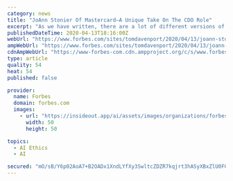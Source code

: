 ```yaml
---
category: news
title: "JoAnn Stonier Of Mastercard—A Unique Take On The CDO Role"
excerpt: "As we have written, there are a lot of different versions of the Chief Data Officer role in organizations. In that article describing all the different jobs CDOs are asked to do, the last one we discussed was “Data Ethicist,"
publishedDateTime: 2020-04-13T18:16:00Z
webUrl: "https://www.forbes.com/sites/tomdavenport/2020/04/13/joann-stonier-of-mastercard-a-unique-take-on-the-cdo-role/"
ampWebUrl: "https://www.forbes.com/sites/tomdavenport/2020/04/13/joann-stonier-of-mastercard-a-unique-take-on-the-cdo-role/amp/"
cdnAmpWebUrl: "https://www-forbes-com.cdn.ampproject.org/c/s/www.forbes.com/sites/tomdavenport/2020/04/13/joann-stonier-of-mastercard-a-unique-take-on-the-cdo-role/amp/"
type: article
quality: 54
heat: 54
published: false

provider:
  name: Forbes
  domain: forbes.com
  images:
    - url: "https://insideout.app/ai/assets/images/organizations/forbes.com-50x50.jpg"
      width: 50
      height: 50

topics:
  - AI Ethics
  - AI

secured: "mO/sB/Y6p02AoA7+B2OADx1XndLYfXy3SwltcZDZR7kqjrt3hASyXBxZlU0FGHZdld42kOFbVbfpGtWDQ1a8bYP2hhU3E2/hiGdslL5uhBsZsnmt6yTxo8lpcmhBdeomBFPKO8x/g9B/oWVu98tQkvqDcahZ2Urmwvvn//+ZQ6mrMHnIwQmQe7mQ6bWTeMQpREcqcunDKkoKZDapc4Oz79XyI5T/fyomDrMYbd/Et/vR4iEKeuX8ZTPB6mQ0dq6O0MYFrEAFhEcAbG4+UXN6fneorOMi06S9yKJ6b7wgrGeemocCPrLKi7OWS7N/oO40;5k3u9XNnH9hzAX99zk0BPg=="
---
```



